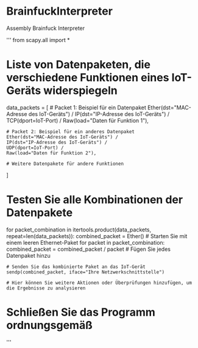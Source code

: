 # BrainfuckInterpreter
Assembly Brainfuck Interpreter


'''
from scapy.all import *

# Liste von Datenpaketen, die verschiedene Funktionen eines IoT-Geräts widerspiegeln
data_packets = [
    # Packet 1: Beispiel für ein Datenpaket
    Ether(dst="MAC-Adresse des IoT-Geräts") /
    IP(dst="IP-Adresse des IoT-Geräts") /
    TCP(dport=IoT-Port) /
    Raw(load="Daten für Funktion 1"),

    # Packet 2: Beispiel für ein anderes Datenpaket
    Ether(dst="MAC-Adresse des IoT-Geräts") /
    IP(dst="IP-Adresse des IoT-Geräts") /
    UDP(dport=IoT-Port) /
    Raw(load="Daten für Funktion 2"),

    # Weitere Datenpakete für andere Funktionen
]

# Testen Sie alle Kombinationen der Datenpakete
for packet_combination in itertools.product(data_packets, repeat=len(data_packets)):
    combined_packet = Ether()  # Starten Sie mit einem leeren Ethernet-Paket
    for packet in packet_combination:
        combined_packet = combined_packet / packet  # Fügen Sie jedes Datenpaket hinzu

    # Senden Sie das kombinierte Paket an das IoT-Gerät
    sendp(combined_packet, iface="Ihre Netzwerkschnittstelle")

    # Hier können Sie weitere Aktionen oder Überprüfungen hinzufügen, um die Ergebnisse zu analysieren

# Schließen Sie das Programm ordnungsgemäß

'''

